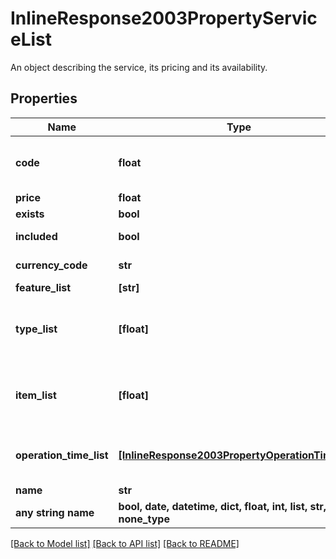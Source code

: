 # InlineResponse2003PropertyServiceList

An object describing the service, its pricing and its availability.

## Properties
Name | Type | Description | Notes
------------ | ------------- | ------------- | -------------
**code** | **float** | The code of this service&lt;p&gt;See also &lt;a href&#x3D;\&quot;#servicecodes\&quot;&gt;in the appendix&lt;/a&gt;.&lt;/p&gt; | 
**price** | **float** | The surcharge for this service. | 
**exists** | **bool** | Whether this service is available. | 
**included** | **bool** | Whether this service is complementary. | 
**currency_code** | **str** | The currency of the surcharge for this service | 
**feature_list** | **[str]** | A list of features. | 
**type_list** | **[float]** | A list of codes describing the available breakfast type.&lt;p&gt;See also &lt;a href&#x3D;\&quot;#breakfasttype-codes\&quot;&gt;in the appendix&lt;/a&gt;.&lt;/p&gt; | 
**item_list** | **[float]** | A list of codes describing the available breakfast items.&lt;p&gt;See also &lt;a href&#x3D;\&quot;#breakfastitem-codes\&quot;&gt;in the appendix&lt;/a&gt;.&lt;/p&gt; | 
**operation_time_list** | [**[InlineResponse2003PropertyOperationTimeList]**](InlineResponse2003PropertyOperationTimeList.md) | A list of operation times, including start and end times, and the days of the week on which the operation is open. | 
**name** | **str** | The name of this service. | 
**any string name** | **bool, date, datetime, dict, float, int, list, str, none_type** | any string name can be used but the value must be the correct type | [optional]

[[Back to Model list]](../README.md#documentation-for-models) [[Back to API list]](../README.md#documentation-for-api-endpoints) [[Back to README]](../README.md)


